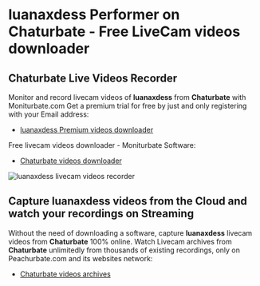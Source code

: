 # luanaxdess Performer on Chaturbate - Free LiveCam videos downloader

## Chaturbate Live Videos Recorder

Monitor and record livecam videos of **luanaxdess** from **Chaturbate** with Moniturbate.com
Get a premium trial for free by just and only registering with your Email address:
* [luanaxdess Premium videos downloader](https://moniturbate.com/request-demo-licence-key.html)

Free livecam videos downloader - Moniturbate Software:
* [Chaturbate videos downloader](https://moniturbate.com/moniturbate-download-software.html)

![luanaxdess livecam videos recorder](https://peachurnet.com/templates/moniturbate-software.png)


## Capture luanaxdess videos from the Cloud and watch your recordings on Streaming

Without the need of downloading a software, capture **luanaxdess** livecam videos from **Chaturbate** 100% online.
Watch Livecam archives from **Chaturbate** unlimitedly from thousands of existing recordings, only on Peachurbate.com and its websites network:
* [Chaturbate videos archives](https://peachurnet.com/)
